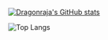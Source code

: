[![Dragonraja's GitHub stats](https://github-readme-stats.vercel.app/api?username=dragon-raja&include_all_commits=true&count_private=true&theme=cobalt)](https://github.com/dragon-raja)

![Top Langs](https://github-readme-stats.vercel.app/api/top-langs/?username=dragon-raja&layout=compact)
<!--
**dragon-raja/dragon-raja** is a ✨ _special_ ✨ repository because its `README.md` (this file) appears on your GitHub profile.

Here are some ideas to get you started:

- 🔭 I’m currently working on ...
- 🌱 I’m currently learning ...
- 👯 I’m looking to collaborate on ...
- 🤔 I’m looking for help with ...
- 💬 Ask me about ...
- 📫 How to reach me: ...
- 😄 Pronouns: ...
- ⚡ Fun fact: ...
-->
